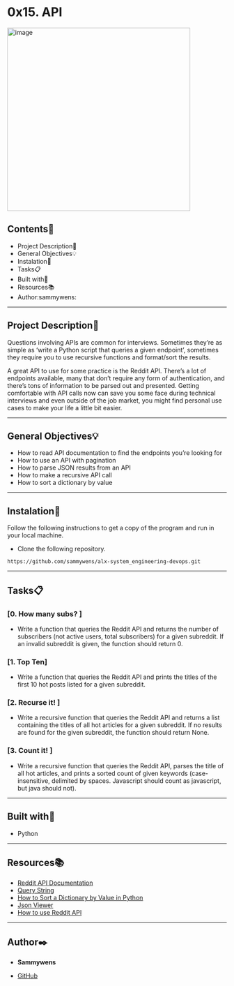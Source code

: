 # 0x15. API
 
<img width="420"  alt="image"  src="https://s3.amazonaws.com/intranet-projects-files/holbertonschool-sysadmin_devops/314/WIxXad8.png">
 
## Contents:open_file_folder:
 
- Project Description:newspaper:
- General Objectives:bulb:
- Instalation:wrench:
- Tasks:clipboard:
- Built with:hammer:
- Resources:books:
- Author:sammywens:
 
---
 
## Project Description:newspaper:
 
Questions involving APIs are common for interviews. Sometimes they’re as simple as ‘write a Python script that queries a given endpoint’, sometimes they require you to use recursive functions and format/sort the results.

A great API to use for some practice is the Reddit API. There’s a lot of endpoints available, many that don’t require any form of authentication, and there’s tons of information to be parsed out and presented. Getting comfortable with API calls now can save you some face during technical interviews and even outside of the job market, you might find personal use cases to make your life a little bit easier.


 
---
 
## General Objectives:bulb:
 
* How to read API documentation to find the endpoints you’re looking for
* How to use an API with pagination
* How to parse JSON results from an API
* How to make a recursive API call
* How to sort a dictionary by value

 
---
 
## Instalation:wrench:
 
Follow the following instructions to get a copy of the program and run in your local machine.
 
* Clone the following repository.
```
https://github.com/sammywens/alx-system_engineering-devops.git
```
---
 
## Tasks:clipboard:
 
### [0. How many subs? ]
* Write a function that queries the Reddit API and returns the number of subscribers (not active users, total subscribers) for a given subreddit. If an invalid subreddit is given, the function should return 0.
 
 
### [1. Top Ten]
* Write a function that queries the Reddit API and prints the titles of the first 10 hot posts listed for a given subreddit.
 
 
### [2. Recurse it! ]
* Write a recursive function that queries the Reddit API and returns a list containing the titles of all hot articles for a given subreddit. If no results are found for the given subreddit, the function should return None.


### [3. Count it! ]
* Write a recursive function that queries the Reddit API, parses the title of all hot articles, and prints a sorted count of given keywords (case-insensitive, delimited by spaces. Javascript should count as javascript, but java should not).

---

## Built with:hammer:

* Python 
 
---
 
## Resources:books:
 

* [Reddit API Documentation](https://www.reddit.com/dev/api/)
* [Query String](https://en.wikipedia.org/wiki/Query_string)
* [How to Sort a Dictionary by Value in Python](https://careerkarma.com/blog/python-sort-a-dictionary-by-value/)
* [Json Viewer](https://codebeautify.org/jsonviewer)
* [How to use Reddit API](https://alpscode.com/blog/how-to-use-reddit-api/)
 
---
 
## Author:black_nib:
 
* **Sammywens**
 - [GitHub](https://github.com/Sammywens)
